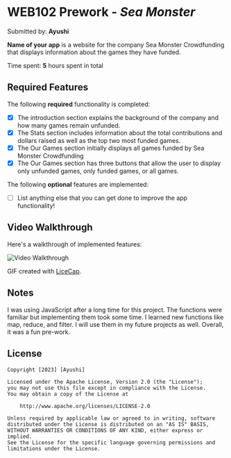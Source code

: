 # WEB102 Prework - *Sea Monster*

Submitted by: **Ayushi**

**Name of your app** is a website for the company Sea Monster Crowdfunding that displays information about the games they have funded.

Time spent: **5** hours spent in total

## Required Features

The following **required** functionality is completed:

* [X] The introduction section explains the background of the company and how many games remain unfunded.
* [X] The Stats section includes information about the total contributions and dollars raised as well as the top two most funded games.
* [X] The Our Games section initially displays all games funded by Sea Monster Crowdfunding
* [X] The Our Games section has three buttons that allow the user to display only unfunded games, only funded games, or all games.

The following **optional** features are implemented:

* [ ] List anything else that you can get done to improve the app functionality!

## Video Walkthrough

Here's a walkthrough of implemented features:

<img src='WalkThrough.gif' title='Video Walkthrough' width='' alt='Video Walkthrough' />

GIF created with [LiceCap](http://www.cockos.com/licecap/).

## Notes

I was using JavaScript after a long time for this project. The functions were familiar but implementing them took some time. I learned new functions like map, reduce, and filter. I will use them in my future projects as well. Overall, it was a fun pre-work.

## License

    Copyright [2023] [Ayushi]

    Licensed under the Apache License, Version 2.0 (the "License");
    you may not use this file except in compliance with the License.
    You may obtain a copy of the License at

        http://www.apache.org/licenses/LICENSE-2.0

    Unless required by applicable law or agreed to in writing, software
    distributed under the License is distributed on an "AS IS" BASIS,
    WITHOUT WARRANTIES OR CONDITIONS OF ANY KIND, either express or implied.
    See the License for the specific language governing permissions and
    limitations under the License.

